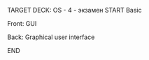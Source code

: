 TARGET DECK: OS - 4 - экзамен
START
Basic

Front: GUI

Back: Graphical user interface
<!--ID: 1663653688340-->
END